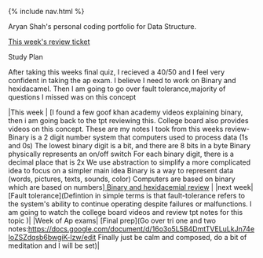 {% include nav.html %}


Aryan Shah's personal coding portfolio for Data Structure.

[This week's review ticket](https://github.com/Aryanboxout/Aryanspersonal/issues/3)

Study Plan

After taking this weeks final quiz, I recieved a 40/50 and I feel very confident in taking the ap exam. I believe I need to work on Binary and hexidacamel. Then I am going to go over fault tolerance,majority of questions I missed was on this concept

|This week | [I found a few goof khan academy videos explaining binary, then i am going back to the tpt reviewing this. College board also provides videos on this concept. These are my notes I took from this weeks review- Binary is a 2 digit number system that computers used to process data (1s and 0s) The lowest binary digit is a bit, and there are 8 bits in a byte Binary physically represents an on/off switch For each binary digit, there is a decimal place that is 2x We use abstraction to simplify a more complicated idea to focus on a simpler main idea Binary is a way to represent data (words, pictures, texts, sounds, color) Computers are based on binary which are based on numbers][ Binary and hexidacemial review](https://www.youtube.com/watch?v=LpuPe81bc2w ) | 
|next week| [Fault tolerance](Defintion in simple terms is that fault-tolerance refers to the system's ability to continue operating despite failures or malfunctions. I am going to watch the college board videos and review tpt notes for this topic )| 
|Week of Ap exams| [Final prep](Go over tri one and two notes:https://docs.google.com/document/d/16o3o5L5B4DmtTVELuLkJn74eIoZSZdqsb6bwgiK-lzw/edit Finally just be calm and composed, do a bit of meditation and I will be set)|

